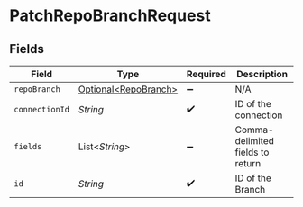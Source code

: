 # PatchRepoBranchRequest


## Fields

| Field                                                      | Type                                                       | Required                                                   | Description                                                |
| ---------------------------------------------------------- | ---------------------------------------------------------- | ---------------------------------------------------------- | ---------------------------------------------------------- |
| `repoBranch`                                               | [Optional\<RepoBranch>](../../models/shared/RepoBranch.md) | :heavy_minus_sign:                                         | N/A                                                        |
| `connectionId`                                             | *String*                                                   | :heavy_check_mark:                                         | ID of the connection                                       |
| `fields`                                                   | List\<*String*>                                            | :heavy_minus_sign:                                         | Comma-delimited fields to return                           |
| `id`                                                       | *String*                                                   | :heavy_check_mark:                                         | ID of the Branch                                           |